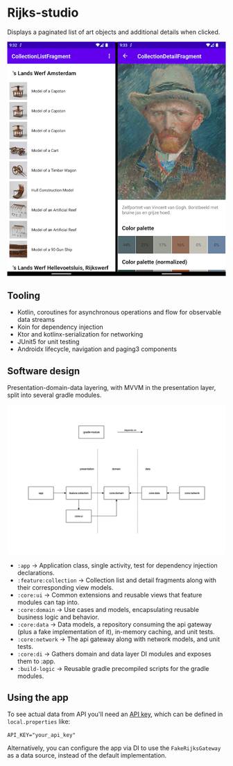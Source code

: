 # Rijks-studio
Displays a paginated list of art objects and additional details when clicked.

![list detail screens](/images/list-detail-screens.png)

## Tooling
- Kotlin, coroutines for asynchronous operations and flow for observable data streams
- Koin for dependency injection
- Ktor and kotlinx-serialization for networking 
- JUnit5 for unit testing
- Androidx lifecycle, navigation and paging3 components

## Software design
Presentation-domain-data layering, with MVVM in the presentation layer, split into several gradle modules.

![gradle modules](/images/modules.png)

- `:app` -> Application class, single activity, test for dependency injection declarations.
- `:feature:collection` -> Collection list and detail fragments along with their corresponding view models.
- `:core:ui` -> Common extensions and reusable views that feature modules can tap into.
- `:core:domain` -> Use cases and models, encapsulating reusable business logic and behavior.
- `:core:data` -> Data models, a repository consuming the api gateway (plus a fake implementation of it), in-memory caching, and unit tests.
- `:core:network` -> The api gateway along with network models, and unit tests.
- `:core:di` -> Gathers domain and data layer DI modules and exposes them to :app.
- `:build-logic` -> Reusable gradle precompiled scripts for the gradle modules.

## Using the app

To see actual data from API you'll need an [API key](https://data.rijksmuseum.nl/object-metadata/api/), which can be defined in `local.properties` like:
```
API_KEY="your_api_key"
```

Alternatively, you can configure the app via DI to use the `FakeRijksGateway` as a data source, instead of the default implementation.